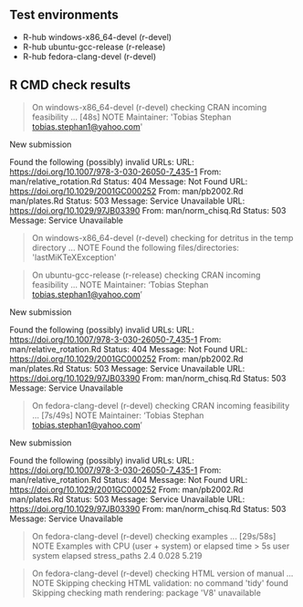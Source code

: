 ## Test environments
- R-hub windows-x86_64-devel (r-devel)
- R-hub ubuntu-gcc-release (r-release)
- R-hub fedora-clang-devel (r-devel)

## R CMD check results
> On windows-x86_64-devel (r-devel)
  checking CRAN incoming feasibility ... [48s] NOTE
  Maintainer: 'Tobias Stephan <tobias.stephan1@yahoo.com>'
  
  New submission
  
  Found the following (possibly) invalid URLs:
    URL: https://doi.org/10.1007/978-3-030-26050-7_435-1
      From: man/relative_rotation.Rd
      Status: 404
      Message: Not Found
    URL: https://doi.org/10.1029/2001GC000252
      From: man/pb2002.Rd
            man/plates.Rd
      Status: 503
      Message: Service Unavailable
    URL: https://doi.org/10.1029/97JB03390
      From: man/norm_chisq.Rd
      Status: 503
      Message: Service Unavailable

> On windows-x86_64-devel (r-devel)
  checking for detritus in the temp directory ... NOTE
  Found the following files/directories:
    'lastMiKTeXException'

> On ubuntu-gcc-release (r-release)
  checking CRAN incoming feasibility ... NOTE
  Maintainer: ‘Tobias Stephan <tobias.stephan1@yahoo.com>’
  
  New submission
  
  Found the following (possibly) invalid URLs:
    URL: https://doi.org/10.1007/978-3-030-26050-7_435-1
      From: man/relative_rotation.Rd
      Status: 404
      Message: Not Found
    URL: https://doi.org/10.1029/2001GC000252
      From: man/pb2002.Rd
            man/plates.Rd
      Status: 503
      Message: Service Unavailable
    URL: https://doi.org/10.1029/97JB03390
      From: man/norm_chisq.Rd
      Status: 503
      Message: Service Unavailable

> On fedora-clang-devel (r-devel)
  checking CRAN incoming feasibility ... [7s/49s] NOTE
  Maintainer: ‘Tobias Stephan <tobias.stephan1@yahoo.com>’
  
  New submission
  
  Found the following (possibly) invalid URLs:
    URL: https://doi.org/10.1007/978-3-030-26050-7_435-1
      From: man/relative_rotation.Rd
      Status: 404
      Message: Not Found
    URL: https://doi.org/10.1029/2001GC000252
      From: man/pb2002.Rd
            man/plates.Rd
      Status: 503
      Message: Service Unavailable
    URL: https://doi.org/10.1029/97JB03390
      From: man/norm_chisq.Rd
      Status: 503
      Message: Service Unavailable

> On fedora-clang-devel (r-devel)
  checking examples ... [29s/58s] NOTE
  Examples with CPU (user + system) or elapsed time > 5s
               user system elapsed
  stress_paths  2.4  0.028   5.219

> On fedora-clang-devel (r-devel)
  checking HTML version of manual ... NOTE
  Skipping checking HTML validation: no command 'tidy' found
  Skipping checking math rendering: package 'V8' unavailable
